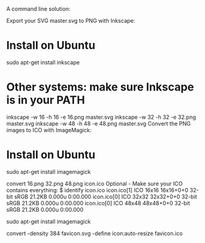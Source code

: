 A command line solution:

Export your SVG master.svg to PNG with Inkscape:
# Install on Ubuntu
sudo apt-get install inkscape
# Other systems: make sure Inkscape is in your PATH

inkscape -w 16 -h 16 -e 16.png master.svg
inkscape -w 32 -h 32 -e 32.png master.svg
inkscape -w 48 -h 48 -e 48.png master.svg
Convert the PNG images to ICO with ImageMagick:
# Install on Ubuntu
sudo apt-get install imagemagick

convert 16.png 32.png 48.png icon.ico
Optional - Make sure your ICO contains everything:
$ identify icon.ico
icon.ico[1] ICO 16x16 16x16+0+0 32-bit sRGB 21.2KB 0.000u 0:00.000
icon.ico[0] ICO 32x32 32x32+0+0 32-bit sRGB 21.2KB 0.000u 0:00.000
icon.ico[0] ICO 48x48 48x48+0+0 32-bit sRGB 21.2KB 0.000u 0:00.000


sudo apt-get install imagemagick

convert -density 384 favicon.svg -define icon:auto-resize favicon.ico
